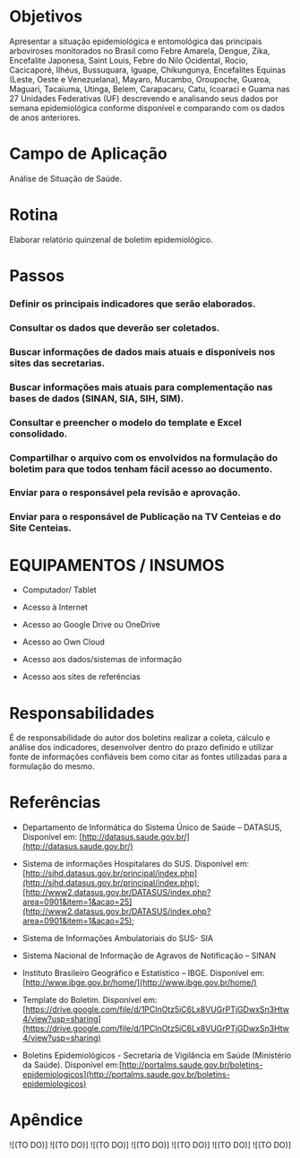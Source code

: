 # Objetivos
Apresentar a situação epidemiológica e entomológica das principais arboviroses monitorados no Brasil como Febre Amarela, Dengue, Zika, Encefalite Japonesa, Saint Louis, Febre do Nilo Ocidental, Rocio, Cacicaporé, Ilhéus, Bussuquara, Iguape, Chikungunya, Encefalites Equinas (Leste, Oeste e Venezuelana), Mayaro, Mucambo, Oroupoche, Guaroa, Maguari, Tacaiuma, Utinga, Belem, Carapacaru, Catu, Icoaraci e Guama nas 27 Unidades Federativas (UF) descrevendo e analisando seus dados por semana epidemiológica conforme disponível e comparando com os dados de anos anteriores.


# Campo de Aplicação

Análise de Situação de Saúde.

# Rotina
Elaborar relatório quinzenal de boletim epidemiológico.

# Passos

### Definir os principais indicadores que serão elaborados.

### Consultar os dados que deverão ser coletados.

### Buscar informações de dados mais atuais e disponíveis nos sites das secretarias.

  

### Buscar informações mais atuais para complementação nas bases de dados (SINAN, SIA, SIH, SIM).

  

### Consultar e preencher o modelo do template e Excel consolidado.

### Compartilhar o arquivo com os envolvidos na formulação do boletim para que todos tenham fácil acesso ao documento.

  

### Enviar para o responsável pela revisão e aprovação.

  

### Enviar para o responsável de Publicação na TV Centeias e do Site Centeias.


# EQUIPAMENTOS / INSUMOS

-   Computador/ Tablet
    
-   Acesso à Internet
    
-   Acesso ao Google Drive ou OneDrive
    
-   Acesso ao Own Cloud
    
-   Acesso aos dados/sistemas de informação
    
-   Acesso aos sites de referências

# Responsabilidades

É de responsabilidade do autor dos boletins realizar a coleta, cálculo e análise dos indicadores, desenvolver dentro do prazo definido e utilizar fonte de informações confiáveis bem como citar as fontes utilizadas para a formulação do mesmo.

# Referências
-   Departamento de Informática do Sistema Único de Saúde – DATASUS, Disponível em: [http://datasus.saude.gov.br/](http://datasus.saude.gov.br/)
    
-   Sistema de informações Hospitalares do SUS. Disponível em:[http://sihd.datasus.gov.br/principal/index.php](http://sihd.datasus.gov.br/principal/index.php);[http://www2.datasus.gov.br/DATASUS/index.php?area=0901&item=1&acao=25](http://www2.datasus.gov.br/DATASUS/index.php?area=0901&item=1&acao=25);
    
-   Sistema de Informações Ambulatoriais do SUS- SIA
    
-   Sistema Nacional de Informação de Agravos de Notificação – SINAN
    
-   Instituto Brasileiro Geográfico e Estatístico – IBGE. Disponível em:[http://www.ibge.gov.br/home/](http://www.ibge.gov.br/home/)
    
-   Template do Boletim. Disponível em:[https://drive.google.com/file/d/1PClnOtz5iC6Lx8VUGrPTjGDwxSn3Htw4/view?usp=sharing](https://drive.google.com/file/d/1PClnOtz5iC6Lx8VUGrPTjGDwxSn3Htw4/view?usp=sharing)
    
-   Boletins Epidemiológicos - Secretaria de Vigilância em Saúde (Ministério da Saúde). Disponível em:[http://portalms.saude.gov.br/boletins-epidemiologicos](http://portalms.saude.gov.br/boletins-epidemiologicos)

# Apêndice

![(TO DO)]
![(TO DO)]
![(TO DO)]
![(TO DO)]
![(TO DO)]
![(TO DO)]
![(TO DO)]